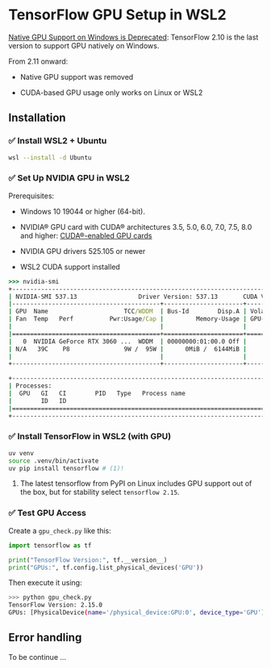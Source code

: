 # TensorFlow GPU Setup in WSL2

[Native GPU Support on Windows is Deprecated](https://www.tensorflow.org/install/pip#windows-wsl2): TensorFlow 2.10 is the last version to support GPU natively on Windows.

From 2.11 onward:

- Native GPU support was removed

- CUDA-based GPU usage only works on Linux or WSL2


## Installation

### ✅ Install WSL2 + Ubuntu 
``` sh
wsl --install -d Ubuntu
```

### ✅ Set Up NVIDIA GPU in WSL2

Prerequisites:

- Windows 10 19044 or higher (64-bit).

- NVIDIA® GPU card with CUDA® architectures 3.5, 5.0, 6.0, 7.0, 7.5, 8.0 and higher: [CUDA®-enabled GPU cards](https://developer.nvidia.com/cuda-gpus)

- NVIDIA GPU drivers 525.105 or newer

- WSL2 CUDA support installed

``` cmd
>>> nvidia-smi
+---------------------------------------------------------------------------------------+
| NVIDIA-SMI 537.13                 Driver Version: 537.13       CUDA Version: 11.8     |
|-----------------------------------------+----------------------+----------------------+
| GPU  Name                     TCC/WDDM  | Bus-Id        Disp.A | Volatile Uncorr. ECC |
| Fan  Temp   Perf          Pwr:Usage/Cap |         Memory-Usage | GPU-Util  Compute M. |
|                                         |                      |               MIG M. |
|=========================================+======================+======================|
|   0  NVIDIA GeForce RTX 3060 ...  WDDM  | 00000000:01:00.0 Off |                  N/A |
| N/A   39C    P8               9W /  95W |      0MiB /  6144MiB |      0%      Default |
|                                         |                      |                  N/A |
+-----------------------------------------+----------------------+----------------------+

+---------------------------------------------------------------------------------------+
| Processes:                                                                            |
|  GPU   GI   CI        PID   Type   Process name                            GPU Memory |
|        ID   ID                                                             Usage      |
|=======================================================================================|
+---------------------------------------------------------------------------------------+
```

### ✅ Install TensorFlow in WSL2 (with GPU)

``` sh
uv venv
source .venv/bin/activate
uv pip install tensorflow # (1)!
```

1.  The latest tensorflow from PyPI on Linux includes GPU support out of the box, but for stability select `tensorflow 2.15`.

### ✅ Test GPU Access

Create a `gpu_check.py` like this:

``` python
import tensorflow as tf

print("TensorFlow Version:", tf.__version__)
print("GPUs:", tf.config.list_physical_devices('GPU'))
```

Then execute it using:

``` sh
>>> python gpu_check.py
TensorFlow Version: 2.15.0
GPUs: [PhysicalDevice(name='/physical_device:GPU:0', device_type='GPU')]
```

## Error handling

To be continue ...